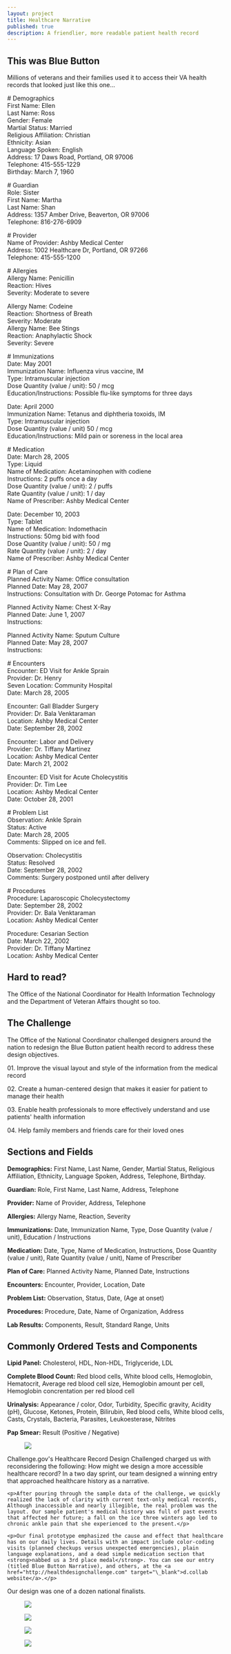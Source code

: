 ```yaml
---
layout: project
title: Healthcare Narrative
published: true
description: A friendlier, more readable patient health record
---
```


<div class="section">
  <div class="subsection">
    <div class="page_healthcare-blue-button-problem">
      <h2 class="section-headline">This was Blue Button</h2>
      <p>Millions of veterans and their families used it to access their VA health records that looked just like this one...</p>
    </div>
  </div>
  <div class="subsection page_healthcare_subsection-record">
    <div class="page_healthcare-record">
      <p>
      # Demographics<br />
      First Name: Ellen<br />
      Last Name: Ross<br />
      Gender: Female<br />
      Martial Status: Married<br />
      Religious Affiliation: Christian<br />
      Ethnicity: Asian<br />
      Language Spoken: English<br />
      Address: 17 Daws Road, Portland, OR 97006<br />
      Telephone: 415-555-1229<br />
      Birthday: March 7, 1960<br />
      </p>
      <p>
      # Guardian<br />
      Role: Sister<br />
      First Name: Martha<br />
      Last Name: Shan<br />
      Address: 1357 Amber Drive, Beaverton, OR 97006<br />
      Telephone: 816-276-6909<br />
      </p>
      <p>
      # Provider<br />
      Name of Provider: Ashby Medical Center<br />
      Address: 1002 Healthcare Dr, Portland, OR 97266<br />
      Telephone: 415-555-1200<br />
      </p>
      <p>
      # Allergies<br />
      Allergy Name: Penicillin<br />
      Reaction: Hives<br />
      Severity: Moderate to severe<br />
      </p>
      <p>
      Allergy Name: Codeine<br />
      Reaction: Shortness of Breath<br />
      Severity: Moderate<br />
      Allergy Name: Bee Stings<br />
      Reaction: Anaphylactic Shock<br />
      Severity: Severe<br />
      </p>
      <p>
      # Immunizations<br />
      Date: May 2001<br />
      Immunization Name: Influenza virus vaccine, IM<br />
      Type: Intramuscular injection<br />
      Dose Quantity (value / unit): 50 / mcg<br />
      Education/Instructions: Possible flu-like symptoms for three days<br />
      </p>
      <p>
      Date: April 2000<br />
      Immunization Name: Tetanus and diphtheria toxoids, IM<br />
      Type: Intramuscular injection<br />
      Dose Quantity (value / unit) 50 / mcg<br />
      Education/Instructions: Mild pain or soreness in the local area<br />
      </p>
      <p>
      # Medication<br />
      Date: March 28, 2005<br />
      Type: Liquid<br />
      Name of Medication: Acetaminophen with codiene<br />
      Instructions: 2 puffs once a day<br />
      Dose Quantity (value / unit): 2 / puffs<br />
      Rate Quantity (value / unit): 1 / day<br />
      Name of Prescriber: Ashby Medical Center<br />
      </p>
      <p>
      Date: December 10, 2003<br />
      Type: Tablet<br />
      Name of Medication: Indomethacin<br />
      Instructions: 50mg bid with food<br />
      Dose Quantity (value / unit): 50 / mg<br />
      Rate Quantity (value / unit): 2 / day<br />
      Name of Prescriber: Ashby Medical Center<br />
      </p>
      <p>
      # Plan of Care<br />
      Planned Activity Name: Office consultation<br />
      Planned Date: May 28, 2007<br />
      Instructions: Consultation with Dr. George Potomac for Asthma<br />
      </p>
      <p>
      Planned Activity Name: Chest X-Ray<br />
      Planned Date: June 1, 2007<br />
      Instructions:<br />
      </p>
      <p>
      Planned Activity Name: Sputum Culture<br />
      Planned Date: May 28, 2007<br />
      Instructions:<br />
      </p>
      <p>
      # Encounters<br />
      Encounter: ED Visit for Ankle Sprain<br />
      Provider: Dr. Henry<br /> Seven
      Location: Community Hospital<br />
      Date: March 28, 2005<br />
      </p>
      <p>
      Encounter: Gall Bladder Surgery<br />
      Provider: Dr. Bala Venktaraman<br />
      Location: Ashby Medical Center<br />
      Date: September 28, 2002<br />
      </p>
      <p>
      Encounter: Labor and Delivery<br />
      Provider: Dr. Tiffany Martinez<br />
      Location: Ashby Medical Center<br />
      Date: March 21, 2002<br />
      </p>
      <p>
      Encounter: ED Visit for Acute Cholecystitis<br />
      Provider: Dr. Tim Lee<br />
      Location: Ashby Medical Center<br />
      Date: October 28, 2001<br />
      </p>
      <p>
      # Problem List<br />
      Observation: Ankle Sprain<br />
      Status: Active<br />
      Date: March 28, 2005<br />
      Comments: Slipped on ice and fell.<br />
      </p>
      <p>
      Observation: Cholecystitis<br />
      Status: Resolved<br />
      Date: September 28, 2002<br />
      Comments: Surgery postponed until after delivery<br />
      </p>
      <p>
      # Procedures<br />
      Procedure: Laparoscopic Cholecystectomy<br />
      Date: September 28, 2002<br />
      Provider: Dr. Bala Venktaraman<br />
      Location: Ashby Medical Center<br />
      </p>
      <p>
      Procedure: Cesarian Section<br />
      Date: March 22, 2002<br />
      Provider: Dr. Tiffany Martinez<br />
      Location: Ashby Medical Center<br />
      </p>
    </div>
  </div>
  <div class="subsection">
    <div class="page_healthcare-blue-button-problem">
      <h2 class="section-headline">Hard to read?</h2>
      <p>The Office of the National Coordinator for Health Information Technology and the Department of Veteran Affairs thought so too.</p>
    </div>
  </div>
</div>

<div class="section">
  <div class="subsection">
    <div class="page_healthcare-blue-button-problem">
      <h2 class="section-headline">The Challenge</h2>
      <p>The Office of the National Coordinator challenged designers around the nation to redesign the Blue Button patient health record to address these design objectives.</p>
    </div>
  </div>
  <div class="subsection-row page_healthcare_subsection-design-objectives">
    <div class="subsection-quarter">
      <p>01. Improve the visual layout and style of the information from the medical record</p>
    </div>
    <div class="subsection-quarter">
      <p>02. Create a human-centered design that makes it easier for patient to manage their health</p>
    </div>
    <div class="subsection-quarter">
      <p>03. Enable health professionals to more effectively understand and use patients' health information</p>
    </div>
    <div class="subsection-quarter">
      <p>04. Help family members and friends care for their loved ones</p>
    </div>
  </div>
</div>

<div class="section">
  <div class="subsection-row page_healthcare_subsection-design-requirements">
    <div class="subsection">
      <h2 class="subsection-headline">Sections and Fields</h2>
    </div>
    <div class="subsection-third">
      <p><strong>Demographics:</strong> First Name, Last Name, Gender, Martial Status, Religious Affiliation, Ethnicity, Language Spoken, Address, Telephone, Birthday.</p>
      <p><strong>Guardian:</strong> Role, First Name, Last Name, Address, Telephone</p>
      <p><strong>Provider:</strong> Name of Provider, Address, Telephone</p>
      <p><strong>Allergies:</strong> Allergy Name, Reaction, Severity</p>
    </div>
    <div class="subsection-third">
      <p><strong>Immunizations:</strong> Date, Immunization Name, Type, Dose Quantity (value / unit), Education / Instructions</p>
      <p><strong>Medication:</strong> Date, Type, Name of Medication, Instructions, Dose Quantity (value / unit), Rate Quantity (value / unit), Name of Prescriber</p>
      <p><strong>Plan of Care:</strong> Planned Activity Name, Planned Date, Instructions</p>
      <p><strong>Encounters:</strong> Encounter, Provider, Location, Date</p>
    </div>
    <div class="subsection-third">
      <p><strong>Problem List:</strong> Observation, Status, Date, (Age at onset)</p>
      <p><strong>Procedures:</strong> Procedure, Date, Name of Organization, Address</p>
      <p><strong>Lab Results:</strong> Components, Result, Standard Range, Units</p>
    </div>
  </div>
  <div class="subsection-row page_healthcare_subsection-design-requirements">
    <div class="subsection">
      <h2 class="subsection-headline">Commonly Ordered Tests and Components</h2>
    </div>
    <div class="subsection-half">
      <p><strong>Lipid Panel:</strong> Cholesterol, HDL, Non-HDL, Triglyceride, LDL</p>
      <p><strong>Complete Blood Count:</strong> Red blood cells, White blood cells, Hemoglobin, Hematocrit, Average red blood cell size, Hemoglobin amount per cell, Hemoglobin concrentation per red blood cell</p>
    </div>
    <div class="subsection-half">
      <p><strong>Urinalysis:</strong> Appearance / color, Odor, Turbidity, Specific gravity, Acidity (pH), Glucose, Ketones, Protein, Bilirubin, Red blood cells, White blood cells, Casts, Crystals, Bacteria, Parasites, Leukoesterase, Nitrites</p>
      <p><strong>Pap Smear:</strong> Result (Positive / Negative)</p>
    </div>
  </div>
</div>

<div class="section">
  <div class="subsection">
    <figure>
      <img src="../images/health-cover.jpg" />
    </figure>
  </div>

  <div class="subsection-half">
    <p>Challenge.gov's Healthcare Record Design Challenged charged us with reconsidering the following: How might we design a more accessible healthcare record? In a two day sprint, our team designed a winning entry that approached healthcare history as a narrative.</p>

    <p>After pouring through the sample data of the challenge, we quickly realized the lack of clarity with current text-only medical records, Although inaccessible and nearly illegible, the real problem was the layout. Our sample patient's medical history was full of past events that affected her future; a fall on the ice three winters ago led to chronic ankle pain that she experienced to the present.</p>

    <p>Our final prototype emphasized the cause and effect that healthcare has on our daily lives. Details with an impact include color-coding visits (planned checkups versus unexpected emergencies), plain language explanations, and a dead simple medication section that <strong>nabbed us a 3rd place medal</strong>. You can see our entry (titled Blue Button Narrative), and others, at the <a href="http://healthdesignchallenge.com" target="\_blank">d.collab website</a>.</p>
  </div>

  <div class="subsection-half">
    <p class="big-statement">Our design was one of a dozen national finalists.</p>
  </div>

  <div class="subsection">
    <figure>
      <img src="../images/health-1.jpg" />
    </figure>
  </div>

  <div class="subsection">
    <figure>
      <img src="../images/health-2.jpg" />
    </figure>
  </div>

  <div class="subsection">
    <figure>
      <img src="../images/health-3.jpg" />
    </figure>
  </div>

  <div class="subsection">
    <figure>
      <img src="../images/health-4.jpg" />
    </figure>
  </div>
</div>
